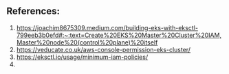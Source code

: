 ## References:
1. https://joachim8675309.medium.com/building-eks-with-eksctl-799eeb3b0efd#:~:text=Create%20EKS%20Master%20Cluster%20IAM,Master%20node%20(control%20plane)%20itself
2. https://veducate.co.uk/aws-console-permission-eks-cluster/
3. https://eksctl.io/usage/minimum-iam-policies/
4. 
